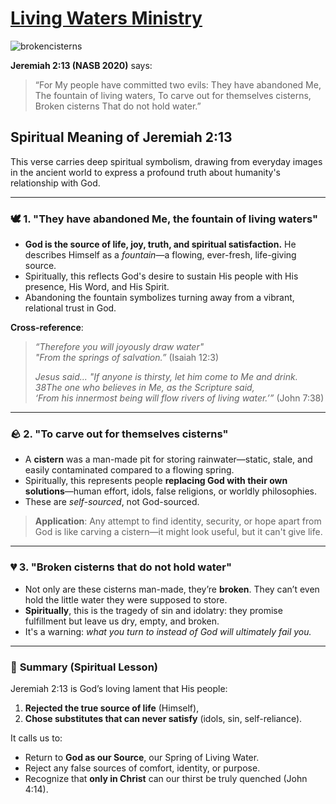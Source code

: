 # [Living Waters Ministry](https://ireaneus.git.io/LivingWaters/)

![brokencisterns](https://github.com/user-attachments/assets/5f1ea58f-2172-4b88-bede-76ac7b2e922e)

**Jeremiah 2:13 (NASB 2020)** says:

> “For My people have committed two evils:
> They have abandoned Me,
> The fountain of living waters,
> To carve out for themselves cisterns,
> Broken cisterns
> That do not hold water.”

## **Spiritual Meaning of Jeremiah 2:13**

This verse carries deep spiritual symbolism, drawing from everyday images in the ancient world to express a profound truth about humanity's relationship with God.

---

### 🕊 **1. "They have abandoned Me, the fountain of living waters"**

* **God is the source of life, joy, truth, and spiritual satisfaction.** He describes Himself as a *fountain*—a flowing, ever-fresh, life-giving source.
* Spiritually, this reflects God's desire to sustain His people with His presence, His Word, and His Spirit.
* Abandoning the fountain symbolizes turning away from a vibrant, relational trust in God.

**Cross-reference**:  
> *“Therefore you will joyously draw water"*  
> *"From the springs of salvation.”* (Isaiah 12:3)
>
> *Jesus said... "If anyone is thirsty, let him come to Me and drink. 38The one who believes in Me, as the Scripture said,  
> ‘From his innermost being will flow rivers of living water.’”* (John 7:38)

---

### 🪨 **2. "To carve out for themselves cisterns"**

* A **cistern** was a man-made pit for storing rainwater—static, stale, and easily contaminated compared to a flowing spring.
* Spiritually, this represents people **replacing God with their own solutions**—human effort, idols, false religions, or worldly philosophies.
* These are *self-sourced*, not God-sourced.

> **Application**: Any attempt to find identity, security, or hope apart from God is like carving a cistern—it might look useful, but it can't give life.

---

### 💔 **3. "Broken cisterns that do not hold water"**

* Not only are these cisterns man-made, they’re **broken**. They can’t even hold the little water they were supposed to store.
* **Spiritually**, this is the tragedy of sin and idolatry: they promise fulfillment but leave us dry, empty, and broken.
* It's a warning: *what you turn to instead of God will ultimately fail you.*

---

### 🌿 **Summary (Spiritual Lesson)**

Jeremiah 2:13 is God’s loving lament that His people:

1. **Rejected the true source of life** (Himself),
2. **Chose substitutes that can never satisfy** (idols, sin, self-reliance).

It calls us to:

* Return to **God as our Source**, our Spring of Living Water.
* Reject any false sources of comfort, identity, or purpose.
* Recognize that **only in Christ** can our thirst be truly quenched (John 4:14).
